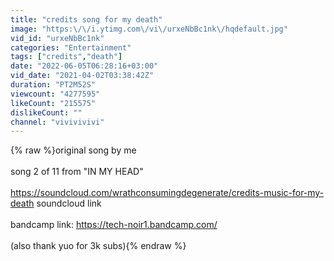 ```yaml
---
title: "credits song for my death"
image: "https:\/\/i.ytimg.com\/vi\/urxeNbBc1nk\/hqdefault.jpg"
vid_id: "urxeNbBc1nk"
categories: "Entertainment"
tags: ["credits","death"]
date: "2022-06-05T06:28:16+03:00"
vid_date: "2021-04-02T03:38:42Z"
duration: "PT2M52S"
viewcount: "4277595"
likeCount: "215575"
dislikeCount: ""
channel: "vivivivivi"
---
```

{% raw %}original song by me<br /><br />song 2 of 11 from &quot;IN MY HEAD&quot;<br /><br /><a rel="nofollow" target="blank" href="https://soundcloud.com/wrathconsumingdegenerate/credits-music-for-my-death">https://soundcloud.com/wrathconsumingdegenerate/credits-music-for-my-death</a> soundcloud link<br /><br />bandcamp link: <a rel="nofollow" target="blank" href="https://tech-noir1.bandcamp.com/">https://tech-noir1.bandcamp.com/</a><br /><br />(also thank yuo for 3k subs){% endraw %}
